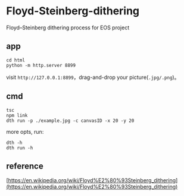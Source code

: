 # Floyd-Steinberg-dithering

Floyd–Steinberg dithering process for EOS project

## app

```shell
cd html
python -m http.server 8899
```

visit `http://127.0.0.1:8899`，drag-and-drop your picture(`.jpg/.png`)。

## cmd

```shell
tsc
npm link
dth run -p ./example.jpg -c canvasID -x 20 -y 20
```

more opts, run:

```shell
dth -h
dth run -h
```

## reference

[https://en.wikipedia.org/wiki/Floyd%E2%80%93Steinberg_dithering](https://en.wikipedia.org/wiki/Floyd%E2%80%93Steinberg_dithering)
